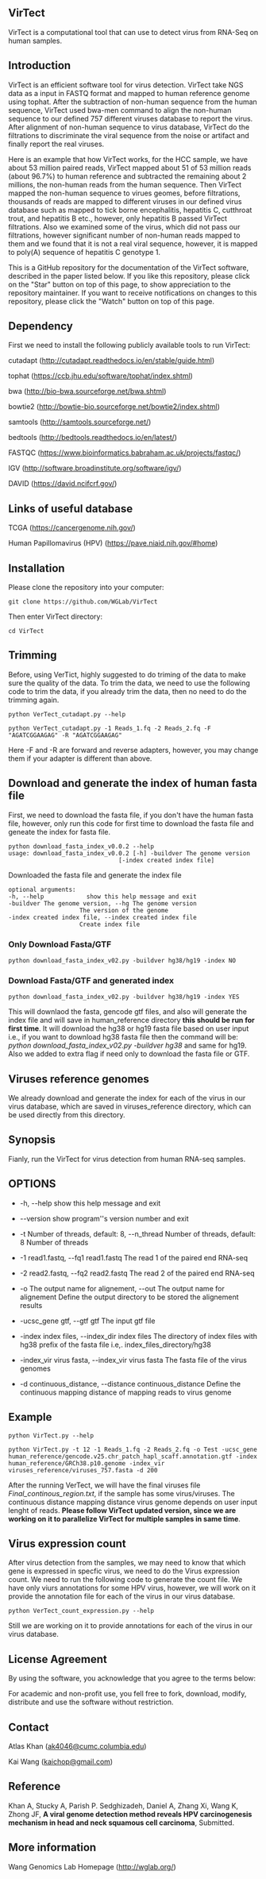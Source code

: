 ## VirTect

VirTect is a computational tool that can use to detect virus from RNA-Seq on human samples.

## Introduction

VirTect is an efficient software tool for virus detection. VirTect take NGS data as a input in FASTQ format and mapped to human reference genome using tophat. After the subtraction of non-human sequence from the human sequence, VirTect used bwa-men command to align the non-human sequence to our defined 757 different viruses database to report the virus. After alignment of non-human sequence to virus database, VirTect do the filtrations to discriminate the viral sequence from the noise or artifact and finally report the real viruses. 

Here is an example that how VirTect works, for the HCC sample, we have about 53 million paired reads, VirTect mapped about 51 of 53 million reads (about 96.7%) to human reference and subtracted the remaining about 2 millions, the non-human reads from the human sequence. Then VirTect mapped the non-human sequence to virues geomes, before filtrations, thousands of reads are mapped to different viruses in our defined virus database such as mapped to tick borne encephalitis, hepatitis C, cutthroat trout, and hepatitis B etc., however, only hepatitis B passed VirTect filtrations. Also we examined some of the virus, which did not pass our filtrations, however significant number of non-human reads mapped to them and we found that it is not a real viral sequence, however, it is mapped to poly(A) sequence of hepatitis C genotype 1.


This is a GitHub repository for the documentation of the VirTect software, described in the paper listed below. If you like this repository, please click on the "Star" button on top of this page, to show appreciation to the repository maintainer. If you want to receive notifications on changes to this repository, please click the "Watch" button on top of this page.

## Dependency

First we need to install the following publicly available tools to run VirTect:

cutadapt (http://cutadapt.readthedocs.io/en/stable/guide.html)

tophat (https://ccb.jhu.edu/software/tophat/index.shtml)

bwa (http://bio-bwa.sourceforge.net/bwa.shtml)

bowtie2 (http://bowtie-bio.sourceforge.net/bowtie2/index.shtml)

samtools (http://samtools.sourceforge.net/)

bedtools (http://bedtools.readthedocs.io/en/latest/)

FASTQC (https://www.bioinformatics.babraham.ac.uk/projects/fastqc/)

IGV (http://software.broadinstitute.org/software/igv/)

DAVID (https://david.ncifcrf.gov/)

## Links of useful database

TCGA (https://cancergenome.nih.gov/)

Human Papillomavirus (HPV) (https://pave.niaid.nih.gov/#home)

## Installation

Please clone the repository into your computer:

    git clone https://github.com/WGLab/VirTect

Then enter VirTect directory:

    cd VirTect
    
## Trimming

Before, using VerTict, highly suggested to do triming of the data to make sure the quality of the data. To trim the data, we need to use the following code to trim the data, if you already trim the data, then no need to do the trimming again.

    python VerTect_cutadapt.py --help
    
    python VerTect_cutadapt.py -1 Reads_1.fq -2 Reads_2.fq -F "AGATCGGAAGAG" -R "AGATCGGAAGAG"


Here -F and -R are forward and reverse adapters, however, you may change them if your adapter is different than above.

## Download and generate the index of human fasta file

First, we need to download the fasta file, if you don't have the human fasta file, however, only run this code for first time to download the fasta file and geneate the index for fasta file.

    python download_fasta_index_v0.0.2 --help
    usage: download_fasta_index_v0.0.2 [-h] -buildver The genome version
                                   [-index created index file]

Downloaded the fasta file and generate the index file

    optional arguments:
    -h, --help            show this help message and exit
    -buildver The genome version, --hg The genome version
                        The version of the genome
    -index created index file, --index created index file
                        Create index file

  ### Only Download Fasta/GTF
    python download_fasta_index_v02.py -buildver hg38/hg19 -index NO
    
  ### Download Fasta/GTF and generated index 
    python download_fasta_index_v02.py -buildver hg38/hg19 -index YES

This will downlaod the fasta, gencode gtf files, and also will generate the index file and will save in human_reference directory **this should be run for first time**. It will download the hg38 or hg19 fasta file based on user input i.e., if you want to download hg38 fasta file then the command will be: *python download_fasta_index_v02.py -buildver hg38* and same for hg19. Also we added to extra flag if need only to download the fasta file or GTF. 

## Viruses reference genomes

We already download and generate the index for each of the virus in our virus database, which are saved in viruses_reference directory, which can be used directly from this directory.  

## Synopsis

Fianly, run the VirTect for virus detection from human RNA-seq samples.

## OPTIONS
 
 * -h, --help            show this help message and exit
 * --version show program''s version number and exit
 
 * -t Number of threads, default: 8, --n_thread Number of threads, default: 8
                        Number of threads
 * -1 read1.fastq, --fq1 read1.fastq
                        The read 1 of the paired end RNA-seq
 * -2 read2.fastq, --fq2 read2.fastq
                        The read 2 of the paired end RNA-seq
 * -o The output name for alignement, --out The output name for alignement
                        Define the output directory to be stored the
                        alignement results
 * -ucsc_gene gtf, --gtf gtf
                        The input gtf file
 * -index index files, --index_dir index files
                        The directory of index files with hg38 prefix of the
                        fasta file i.e,. index_files_directory/hg38
 * -index_vir virus fasta, --index_vir virus fasta
                        The fasta file of the virus genomes
 * -d continuous_distance, --distance continuous_distance
                        Define the continuous mapping distance of mapping
                        reads to virus genome

## Example

    python VirTect.py --help
    
    python VirTect.py -t 12 -1 Reads_1.fq -2 Reads_2.fq -o Test -ucsc_gene human_reference/gencode.v25.chr_patch_hapl_scaff.annotation.gtf -index human_reference/GRCh38.p10.genome -index_vir viruses_reference/viruses_757.fasta -d 200

After the running VerTect, we will have the final viruses file *Final_continous_region.txt*, if the sample has some virus/viruses. The continuous distance mapping distance virus genome depends on user input lenght of reads. **Please follow  VirTect updated version, since we are working on it to parallelize VirTect for multiple samples in same time**. 

## Virus expression count

After virus detection from the samples, we may need to know that which gene is expressed in specfic virus, we need to do the Virus expression count. We need to run the following code to generate the count file. We have only viurs annotations for some HPV virus, however, we will work on it provide the annotation file for each of the virus in our virus database.

    python VerTect_count_expression.py --help

Still we are working on it to provide annotations for each of the virus in our virus database.


## License Agreement

By using the software, you acknowledge that you agree to the terms below:

For academic and non-profit use, you fell free to fork, download, modify, distribute and use the software without restriction.
 
 ## Contact
Atlas Khan (ak4046@cumc.columbia.edu)

Kai Wang (kaichop@gmail.com)

## Reference

Khan A, Stucky A, Parish P. Sedghizadeh, Daniel A, Zhang Xi, Wang K, Zhong JF, **A viral genome detection method reveals HPV carcinogenesis mechanism in head and neck squamous cell carcinoma**, Submitted. 


## More information
Wang Genomics Lab Homepage (http://wglab.org/)
